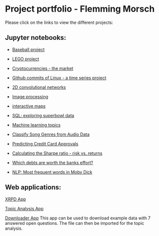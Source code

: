 # Project portfolio - Flemming Morsch

Please click on the links to view the different projects:

## Jupyter notebooks:

- [Baseball project](https://nbviewer.jupyter.org/github/FlemmingM/jupyterbooks/blob/master/A%20New%20Era%20of%20Data%20Analysis%20in%20Baseball/notebook.ipynb) 

- [LEGO project](https://nbviewer.jupyter.org/github/FlemmingM/jupyterbooks/blob/master/Exploring%2067%20years%20of%20LEGO/notebook.ipynb)

- [Cryptocurrencies - the market](https://nbviewer.jupyter.org/github/FlemmingM/jupyterbooks/blob/master/Exploring%20the%20Bitcoin%20Cryptocurrency%20Market/notebook.ipynb)

- [Github commits of Linux - a time series project](https://nbviewer.jupyter.org/github/FlemmingM/jupyterbooks/blob/master/Exploring%20the%20evolution%20of%20Linux/notebook.ipynb)

- [2D convolutional networks](https://nbviewer.jupyter.org/github/FlemmingM/jupyterbooks/blob/master/Na%C3%AFve%20Bees_%20Deep%20Learning%20with%20Images/notebook.ipynb)

- [Image processing](https://nbviewer.jupyter.org/github/FlemmingM/jupyterbooks/blob/master/Na%C3%AFve%20Bees_%20Image%20Loading%20and%20Processing/notebook.ipynb)

- [interactive maps](https://nbviewer.jupyter.org/github/FlemmingM/jupyterbooks/blob/master/Recreating%20John%20Snow's%20Ghost%20Map/notebook.ipynb)

- [SQL: exploring superbowl data](https://nbviewer.jupyter.org/github/FlemmingM/jupyterbooks/blob/master/TV%2C%20Halftime%20Shows%2C%20and%20the%20Big%20Game/notebook.ipynb)

- [Machine learning topics](https://nbviewer.jupyter.org/github/FlemmingM/jupyterbooks/blob/master/The%20Hottest%20Topics%20in%20Machine%20Learning/notebook.ipynb)

- [Classify Song Genres from Audio Data](https://nbviewer.jupyter.org/github/FlemmingM/jupyterbooks/blob/master/Classify%20Song%20Genres%20from%20Audio%20Data/notebook.ipynb)

- [Predicting Credit Card Approvals](https://nbviewer.jupyter.org/github/FlemmingM/jupyterbooks/blob/master/Predicting%20Credit%20Card%20Approvals/notebook.ipynb)

- [Calculating the Sharpe ratio - risk vs. returns](https://nbviewer.jupyter.org/github/FlemmingM/jupyterbooks/blob/master/Risk%20and%20Returns_%20The%20Sharpe%20Ratio/notebook.ipynb)

- [Which debts are worth the banks effort?](https://nbviewer.jupyter.org/github/FlemmingM/jupyterbooks/blob/master/Which_Debts_Are_Worth_the_Banks_Effort/notebook.ipynb)

- [NLP: Most frequent words in Moby Dick](https://nbviewer.jupyter.org/github/FlemmingM/jupyterbooks/blob/master/Word%20Frequency%20in%20Moby%20Dick/notebook.ipynb)



## Web applications:

[XRPD App](https://v110.shinyapps.io/xrpd_app2/)

[Topic Analysis App](https://v110.shinyapps.io/ccec17413af343de8478d9f56142d74f/)

[Downloader App](https://v110.shinyapps.io/test/)
This app can be used to download example data with 7 answered open questions. The file can then be imported for the topic analysis.





